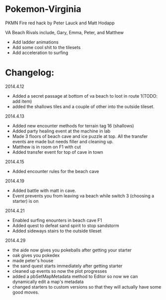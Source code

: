 # Pokemon-Virginia
PKMN Fire red hack by Peter Lauck and Matt Hodapp 

VA Beach
Rivals include, Gary, Emma, Peter, and Matthew
- Add ladder animations
- Add some cool shit to the tilesets
- Add acceleration to surfing




Changelog:
==========================================================
2014.4.12
- Added a secret passage at bottom of va beach to loot in route 1(TODO: add item)
- added the shallows tiles and a couple of other into the outside tileset.

2014.4.13
- Added new encounter methods for terrain tag 16 (shallows)
- Added party healing event at the machine in lab
- Made 3 floors of beach cave and ice puzzle at top. All the transfer events are made but needs filler and cleaning up.
- Matthew is in room on F1 with cut
- Added transfer event for top of cave in town

2014.4.15
- Added encounter rules for the beach cave

2014.4.19
- Added battle with matt in cave.
- Event prevents you from leaving va beach while switch 3 (choosing a starter) is on

2014.4.21
- Enabled surfing enounters in beach cave F1
- Added quest to defeat sand spirit to stop sandstorm
- Added sideways stairs to the outside tileset

2014.4.29
- the aide now gives you pokeballs after getting your starter
- oak gives you pokedex
- made peter's house
- the sand quest starts immediately after getting starter
- cleaned up events so now the plot progresses
- added a pbSetMapMetadata method to Editor so now we can dynamically edit a map's metadata
- changed starters to custom versions so that they will actually have some good moves.
